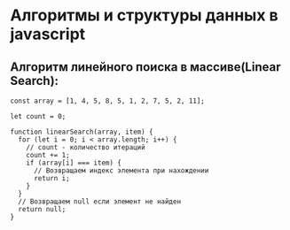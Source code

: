 # Алгоритмы и структуры данных в javascript

## Алгоритм линейного поиска в массиве(Linear Search):
```
const array = [1, 4, 5, 8, 5, 1, 2, 7, 5, 2, 11];

let count = 0;

function linearSearch(array, item) {
  for (let i = 0; i < array.length; i++) {
    // count - количество итераций
    count += 1;
    if (array[i] === item) {
      // Возвращаем индекс элемента при нахождении
      return i;
    }
  }
  // Возвращаем null если элемент не найден
  return null;
}

```
